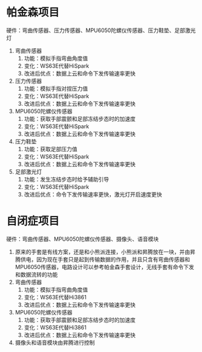 # 帕金森项目
硬件：弯曲传感器、压力传感器、MPU6050陀螺仪传感器、压力鞋垫、足部激光灯
1. 弯曲传感器
   1. 功能：模拟手指弯曲角度值
   2. 变化：WS63E代替HiSpark
   3. 改进后优点：数据上云和命令下发传输速率更快
2. 压力传感器
   1. 功能：模拟手指对捏压力值
   2. 变化：WS63E代替HiSpark
   3. 改进后优点：数据上云和命令下发传输速率更快
3. MPU6050陀螺仪传感器
   1. 功能：获取手部震颤和足部冻结步态时的加速度
   2. 变化：WS63E代替HiSpark
   3. 改进后优点：数据上云和命令下发传输速率更快
4. 压力鞋垫
   1. 功能：获取足部压力值
   2. 变化：WS63E代替HiSpark
   3. 改进后优点：数据上云和命令下发传输速率更快
5. 足部激光灯
   1. 功能：发生冻结步态时给予辅助引导
   2. 变化：WS63E代替HiSpark
   3. 改进后优点：命令下发传输速率更快，激光灯开启速度更快
   
# 自闭症项目
硬件：弯曲传感器、MPU6050陀螺仪传感器、摄像头、语音模块
1. 原来的手套是有线方案，还是和小熊派连接，小熊派和昇腾放在一块，并由昇腾供电，因为现在手套只是起到传输数据的作用，并且只含有弯曲传感器和MPU6050传感器，电路设计可以参考帕金森手套设计，无线手套有命令下发和数据流转的功能
2. 弯曲传感器
   1. 功能：模拟手指弯曲角度值
   2. 变化：WS63E代替Hi3861
   3. 改进后优点：数据上云和命令下发传输速率更快
3. MPU6050陀螺仪传感器
   1. 功能：获取手部震颤和足部冻结步态时的加速度
   2. 变化：WS63E代替Hi3861
   3. 改进后优点：数据上云和命令下发传输速率更快
4. 摄像头和语音模块由昇腾进行控制